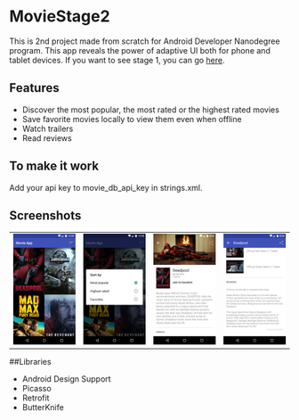 # MovieStage2
This is 2nd project made from scratch for Android Developer Nanodegree program. This app reveals the power of adaptive UI both for phone and tablet devices. If you want to see stage 1, you can go [here](https://github.com/kinshuk4/AndroidMovieStage1).

## Features
- Discover the most popular, the most rated or the highest rated movies
- Save favorite movies locally to view them even when offline
- Watch trailers
- Read reviews

## To make it work
Add your api key to movie_db_api_key in strings.xml.

Screenshots
-----------
<table>
  <tr>
    <td><img src="https://raw.githubusercontent.com/kinshuk4/AndroidMovieStage2/master/screenshots/gridview.png"/></td>
    <td><img src="https://raw.githubusercontent.com/kinshuk4/AndroidMovieStage2/master/screenshots/sort.png"/></td>
    <td><img src="https://raw.githubusercontent.com/kinshuk4/AndroidMovieStage2/master/screenshots/detailed.png"/></td>    
    <td><img src="https://raw.githubusercontent.com/kinshuk4/AndroidMovieStage2/master/screenshots/trailer_reviews.png"/></td>  
  </tr>
</table>


##Libraries

- Android Design Support
- Picasso
- Retrofit
- ButterKnife